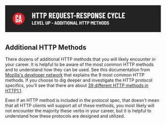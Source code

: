 # ![HTTP Request Response Cycle - Level Up - Additional HTTP Methods](./assets/hero.png)

## Additional HTTP Methods

There dozens of additional HTTP methods that you will likely encounter in your career. It is helpful to be aware of the most common HTTP methods and to understand how they can be used. See this documentation from [Mozilla's developer network](https://developer.mozilla.org/en-US/docs/Web/HTTP/Methods) that explains the 9 most common HTTP methods. If you choose to dig deeper and investigate the HTTP protocol specifics, you'll see that there are about [39 different HTTP methods in HTTP1.1](http://www.iana.org/assignments/http-methods/http-methods.xhtml).

Even if an HTTP method is included in the protocol spec, that doesn't mean that all HTTP clients will support all of these methods, you most likely will not encounter the majority these verbs in your career, but it is helpful to understand how these protocols are designed and utilized.